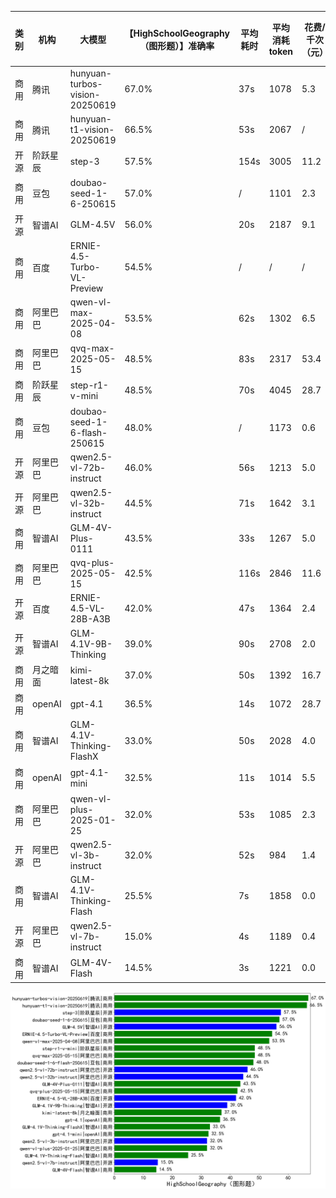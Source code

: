 
|类别|机构|大模型|【HighSchoolGeography（图形题）】准确率|平均耗时|平均消耗token|花费/千次（元）|排名（准确率）|
|---|---|-----|-------------------|-------|-----------|-----------|-----------|
|商用|腾讯|hunyuan-turbos-vision-20250619|67.0%|37s|1078|5.3|1|
|商用|腾讯|hunyuan-t1-vision-20250619|66.5%|53s|2067|/|2|
|开源|阶跃星辰|step-3|57.5%|154s|3005|11.2|3|
|商用|豆包|doubao-seed-1-6-250615|57.0%|/|1101|2.3|4|
|开源|智谱AI|GLM-4.5V|56.0%|20s|2187|9.1|5|
|商用|百度|ERNIE-4.5-Turbo-VL-Preview|54.5%|/|/|/|6|
|商用|阿里巴巴|qwen-vl-max-2025-04-08|53.5%|62s|1302|6.5|7|
|商用|阿里巴巴|qvq-max-2025-05-15|48.5%|83s|2317|53.4|8|
|商用|阶跃星辰|step-r1-v-mini|48.5%|70s|4045|28.7|9|
|商用|豆包|doubao-seed-1-6-flash-250615|48.0%|/|1173|0.6|10|
|开源|阿里巴巴|qwen2.5-vl-72b-instruct|46.0%|56s|1213|5.0|11|
|开源|阿里巴巴|qwen2.5-vl-32b-instruct|44.5%|71s|1642|3.1|12|
|商用|智谱AI|GLM-4V-Plus-0111|43.5%|33s|1267|5.0|13|
|商用|阿里巴巴|qvq-plus-2025-05-15|42.5%|116s|2846|11.6|14|
|开源|百度|ERNIE-4.5-VL-28B-A3B|42.0%|47s|1364|2.4|15|
|开源|智谱AI|GLM-4.1V-9B-Thinking|39.0%|90s|2708|2.0|16|
|商用|月之暗面|kimi-latest-8k|37.0%|50s|1392|16.7|17|
|商用|openAI|gpt-4.1|36.5%|14s|1072|28.7|18|
|商用|智谱AI|GLM-4.1V-Thinking-FlashX|33.0%|50s|2028|4.0|19|
|商用|openAI|gpt-4.1-mini|32.5%|11s|1014|5.5|20|
|商用|阿里巴巴|qwen-vl-plus-2025-01-25|32.0%|53s|1085|2.3|21|
|开源|阿里巴巴|qwen2.5-vl-3b-instruct|32.0%|52s|984|1.4|22|
|商用|智谱AI|GLM-4.1V-Thinking-Flash|25.5%|7s|1858|0.0|23|
|开源|阿里巴巴|qwen2.5-vl-7b-instruct|15.0%|4s|1189|0.4|24|
|商用|智谱AI|GLM-4V-Flash|14.5%|3s|1221|0.0|25|


![lin](../pic/HighSchoolGeography（图形题）.png)
